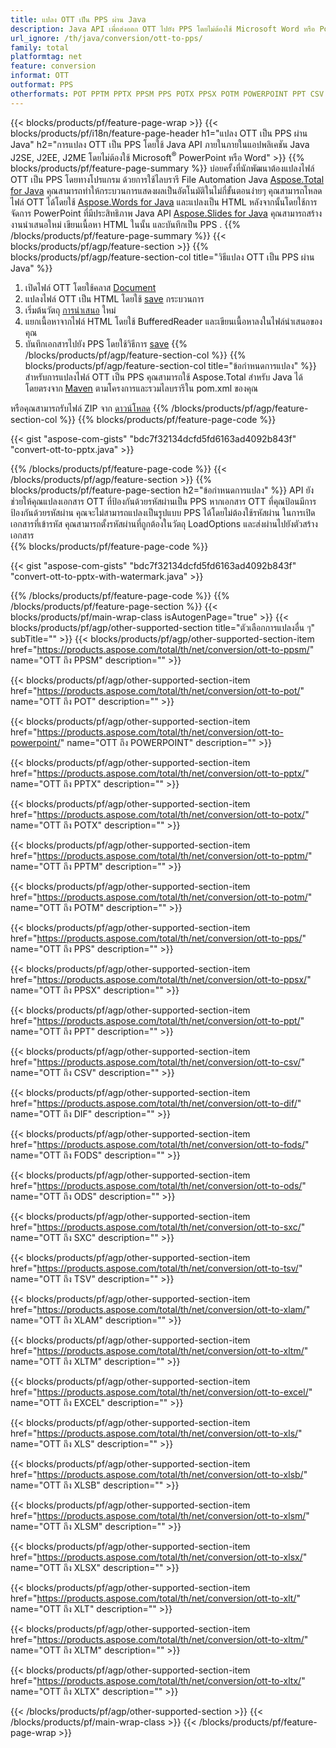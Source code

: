 ```yaml
---
title: แปลง OTT เป็น PPS ผ่าน Java
description: Java API เพื่อส่งออก OTT ไปยัง PPS โดยไม่ต้องใช้ Microsoft Word หรือ PowerPoint
url_ignore: /th/java/conversion/ott-to-pps/
family: total
platformtag: net
feature: conversion
informat: OTT
outformat: PPS
otherformats: POT PPTM PPTX PPSM PPS POTX PPSX POTM POWERPOINT PPT CSV DIF FODS ODS SXC TSV XLAM XLTM EXCEL XLS XLSB XLSM XLSX XLT XLTM XLTX
---
```

{{< blocks/products/pf/feature-page-wrap >}}
{{< blocks/products/pf/i18n/feature-page-header h1="แปลง OTT เป็น PPS ผ่าน Java" h2="การแปลง OTT เป็น PPS โดยใช้ Java API ภายในภายในแอปพลิเคชัน Java J2SE, J2EE, J2ME โดยไม่ต้องใช้ Microsoft<sup>&reg;</sup> PowerPoint หรือ Word" >}}
{{% blocks/products/pf/feature-page-summary %}}
บ่อยครั้งที่นักพัฒนาต้องแปลงไฟล์ OTT เป็น PPS โดยทางโปรแกรม ด้วยการใช้ไลบรารี File Automation Java [Aspose.Total for Java](https://products.aspose.com/total/java/) คุณสามารถทำให้กระบวนการแสดงผลเป็นอัตโนมัติในไม่กี่ขั้นตอนง่ายๆ คุณสามารถโหลดไฟล์ OTT ได้โดยใช้ [Aspose.Words for Java](https://products.aspose.com/words/java/) และแปลงเป็น HTML หลังจากนั้นโดยใช้การจัดการ PowerPoint ที่มีประสิทธิภาพ Java API [Aspose.Slides for Java](https://products.aspose.com/slides/java/) คุณสามารถสร้างงานนำเสนอใหม่ เขียนเนื้อหา HTML ในนั้น และบันทึกเป็น PPS .
{{% /blocks/products/pf/feature-page-summary  %}}
{{< blocks/products/pf/agp/feature-section >}}
{{% blocks/products/pf/agp/feature-section-col title="วิธีแปลง OTT เป็น PPS ผ่าน Java" %}}
1. เปิดไฟล์ OTT โดยใช้คลาส [Document](https://reference.aspose.com/words/java/com.aspose.words/Document)
2. แปลงไฟล์ OTT เป็น HTML โดยใช้ [save](https://reference.aspose.com/words/java/com.aspose.words/Document#save(java.lang.String,com.aspose.words.SaveOptions)) กระบวนการ
3. เริ่มต้นวัตถุ [การนำเสนอ](https://reference.aspose.com/slides/java/com.aspose.slides/Presentation) ใหม่
5. แยกเนื้อหาจากไฟล์ HTML โดยใช้ BufferedReader และเขียนเนื้อหาลงในไฟล์นำเสนอของคุณ
6. บันทึกเอกสารไปยัง PPS โดยใช้วิธีการ [save](https://reference.aspose.com/slides/java/com.aspose.slides/Presentation#save-java.io.OutputStream-int-)
{{% /blocks/products/pf/agp/feature-section-col %}}
{{% blocks/products/pf/agp/feature-section-col title="ข้อกำหนดการแปลง" %}}
สำหรับการแปลงไฟล์ OTT เป็น PPS คุณสามารถใช้ Aspose.Total สำหรับ Java ได้โดยตรงจาก [Maven](https://releases.aspose.com/total/java/) ตามโครงการและรวมไลบรารีใน pom.xml ของคุณ

หรือคุณสามารถรับไฟล์ ZIP จาก [ดาวน์โหลด](https://releases.aspose.comtotal/java)
{{% /blocks/products/pf/agp/feature-section-col %}}
{{% blocks/products/pf/feature-page-code %}}

{{< gist "aspose-com-gists" "bdc7f32134dcfd5fd6163ad4092b843f" "convert-ott-to-pptx.java" >}}


{{% /blocks/products/pf/feature-page-code %}}
{{< /blocks/products/pf/agp/feature-section >}}
{{% blocks/products/pf/feature-page-section  h2="ข้อกำหนดการแปลง" %}}
API ยังช่วยให้คุณแปลงเอกสาร OTT ที่ป้องกันด้วยรหัสผ่านเป็น PPS หากเอกสาร OTT ที่คุณป้อนมีการป้องกันด้วยรหัสผ่าน คุณจะไม่สามารถแปลงเป็นรูปแบบ PPS ได้โดยไม่ต้องใช้รหัสผ่าน ในการเปิดเอกสารที่เข้ารหัส คุณสามารถตั้งรหัสผ่านที่ถูกต้องในวัตถุ LoadOptions และส่งผ่านไปยังตัวสร้างเอกสาร  
{{% blocks/products/pf/feature-page-code %}}

{{< gist "aspose-com-gists" "bdc7f32134dcfd5fd6163ad4092b843f" "convert-ott-to-pptx-with-watermark.java" >}}

{{% /blocks/products/pf/feature-page-code  %}}
{{% /blocks/products/pf/feature-page-section %}}
{{< blocks/products/pf/main-wrap-class isAutogenPage="true" >}}
{{< blocks/products/pf/agp/other-supported-section title="ตัวเลือกการแปลงอื่น ๆ" subTitle="" >}}
{{< blocks/products/pf/agp/other-supported-section-item href="https://products.aspose.com/total/th/net/conversion/ott-to-ppsm/" name="OTT ถึง PPSM" description="" >}}

{{< blocks/products/pf/agp/other-supported-section-item href="https://products.aspose.com/total/th/net/conversion/ott-to-pot/" name="OTT ถึง POT" description="" >}}

{{< blocks/products/pf/agp/other-supported-section-item href="https://products.aspose.com/total/th/net/conversion/ott-to-powerpoint/" name="OTT ถึง POWERPOINT" description="" >}}

{{< blocks/products/pf/agp/other-supported-section-item href="https://products.aspose.com/total/th/net/conversion/ott-to-pptx/" name="OTT ถึง PPTX" description="" >}}

{{< blocks/products/pf/agp/other-supported-section-item href="https://products.aspose.com/total/th/net/conversion/ott-to-potx/" name="OTT ถึง POTX" description="" >}}

{{< blocks/products/pf/agp/other-supported-section-item href="https://products.aspose.com/total/th/net/conversion/ott-to-pptm/" name="OTT ถึง PPTM" description="" >}}

{{< blocks/products/pf/agp/other-supported-section-item href="https://products.aspose.com/total/th/net/conversion/ott-to-potm/" name="OTT ถึง POTM" description="" >}}

{{< blocks/products/pf/agp/other-supported-section-item href="https://products.aspose.com/total/th/net/conversion/ott-to-pps/" name="OTT ถึง PPS" description="" >}}

{{< blocks/products/pf/agp/other-supported-section-item href="https://products.aspose.com/total/th/net/conversion/ott-to-ppsx/" name="OTT ถึง PPSX" description="" >}}

{{< blocks/products/pf/agp/other-supported-section-item href="https://products.aspose.com/total/th/net/conversion/ott-to-ppt/" name="OTT ถึง PPT" description="" >}}

{{< blocks/products/pf/agp/other-supported-section-item href="https://products.aspose.com/total/th/net/conversion/ott-to-csv/" name="OTT ถึง CSV" description="" >}}

{{< blocks/products/pf/agp/other-supported-section-item href="https://products.aspose.com/total/th/net/conversion/ott-to-dif/" name="OTT ถึง DIF" description="" >}}

{{< blocks/products/pf/agp/other-supported-section-item href="https://products.aspose.com/total/th/net/conversion/ott-to-fods/" name="OTT ถึง FODS" description="" >}}

{{< blocks/products/pf/agp/other-supported-section-item href="https://products.aspose.com/total/th/net/conversion/ott-to-ods/" name="OTT ถึง ODS" description="" >}}

{{< blocks/products/pf/agp/other-supported-section-item href="https://products.aspose.com/total/th/net/conversion/ott-to-sxc/" name="OTT ถึง SXC" description="" >}}

{{< blocks/products/pf/agp/other-supported-section-item href="https://products.aspose.com/total/th/net/conversion/ott-to-tsv/" name="OTT ถึง TSV" description="" >}}

{{< blocks/products/pf/agp/other-supported-section-item href="https://products.aspose.com/total/th/net/conversion/ott-to-xlam/" name="OTT ถึง XLAM" description="" >}}

{{< blocks/products/pf/agp/other-supported-section-item href="https://products.aspose.com/total/th/net/conversion/ott-to-xltm/" name="OTT ถึง XLTM" description="" >}}

{{< blocks/products/pf/agp/other-supported-section-item href="https://products.aspose.com/total/th/net/conversion/ott-to-excel/" name="OTT ถึง EXCEL" description="" >}}

{{< blocks/products/pf/agp/other-supported-section-item href="https://products.aspose.com/total/th/net/conversion/ott-to-xls/" name="OTT ถึง XLS" description="" >}}

{{< blocks/products/pf/agp/other-supported-section-item href="https://products.aspose.com/total/th/net/conversion/ott-to-xlsb/" name="OTT ถึง XLSB" description="" >}}

{{< blocks/products/pf/agp/other-supported-section-item href="https://products.aspose.com/total/th/net/conversion/ott-to-xlsm/" name="OTT ถึง XLSM" description="" >}}

{{< blocks/products/pf/agp/other-supported-section-item href="https://products.aspose.com/total/th/net/conversion/ott-to-xlsx/" name="OTT ถึง XLSX" description="" >}}

{{< blocks/products/pf/agp/other-supported-section-item href="https://products.aspose.com/total/th/net/conversion/ott-to-xlt/" name="OTT ถึง XLT" description="" >}}

{{< blocks/products/pf/agp/other-supported-section-item href="https://products.aspose.com/total/th/net/conversion/ott-to-xltm/" name="OTT ถึง XLTM" description="" >}}

{{< blocks/products/pf/agp/other-supported-section-item href="https://products.aspose.com/total/th/net/conversion/ott-to-xltx/" name="OTT ถึง XLTX" description="" >}}


{{< /blocks/products/pf/agp/other-supported-section >}}
{{< /blocks/products/pf/main-wrap-class >}}
{{< /blocks/products/pf/feature-page-wrap >}}